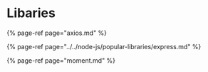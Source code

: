 # Libaries

{% page-ref page="axios.md" %}

{% page-ref page="../../node-js/popular-libraries/express.md" %}

{% page-ref page="moment.md" %}



